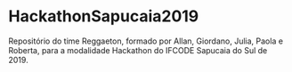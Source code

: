 # HackathonSapucaia2019
Repositório do time Reggaeton, formado por Allan, Giordano, Julia, Paola e Roberta, para a modalidade Hackathon do IFCODE Sapucaia do Sul de 2019.
